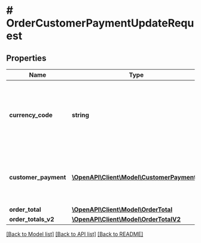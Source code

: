 # # OrderCustomerPaymentUpdateRequest

## Properties

Name | Type | Description | Notes
------------ | ------------- | ------------- | -------------
**currency_code** | **string** | The 3-letter currency code (ISO 4217) to use for all monetary values in this order. |
**customer_payment** | [**\OpenAPI\Client\Model\CustomerPayment[]**](CustomerPayment.md) | The requested customer payment to transition the order to. |
**order_total** | [**\OpenAPI\Client\Model\OrderTotal**](OrderTotal.md) |  | [optional]
**order_totals_v2** | [**\OpenAPI\Client\Model\OrderTotalV2**](OrderTotalV2.md) |  | [optional]

[[Back to Model list]](../../README.md#models) [[Back to API list]](../../README.md#endpoints) [[Back to README]](../../README.md)
